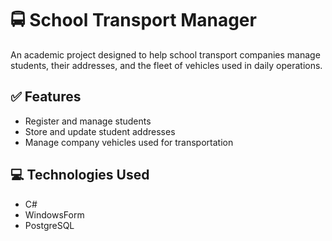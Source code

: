 # 🚍 School Transport Manager

An academic project designed to help school transport companies manage students, their addresses, and the fleet of vehicles used in daily operations.

## ✅ Features

- Register and manage students
- Store and update student addresses
- Manage company vehicles used for transportation

## 💻 Technologies Used

- C#  
- WindowsForm  
- PostgreSQL  
